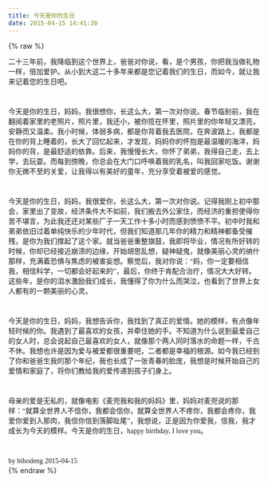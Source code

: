 ```yaml
---
title: 今天是你的生日
date: 2015-04-15 14:41:20
---
```

{% raw %}
<div style="margin:0px;padding:0px;border:0px;line-height:20px;font-family:Helvetica, Arial, 'Droid Sans', sans-serif;font-size:14px;"><span style="line-height:1.42857em;font-family:Times;-webkit-text-stroke-color:#000000;">二十三年前，我降临到这个世界上，爸爸对你说，看，是个男孩，你把我当做礼物一样，倍加爱护。从小到大这二十多年来都是您记着我们的生日，而如今，就让我来记着您的生日吧。<br />
</span><span style="line-height:1.42857em;font-family:'Times New Roman';-webkit-text-stroke-color:#000000;"><br />
<br />
</span><span style="line-height:1.42857em;font-family:Times;-webkit-text-stroke-color:#000000;">今天是你的生日，妈妈，我很想你，长这么大，第一次对你说。春节临别前，我在翻阅着家里的老照片，照片里，我还小，被你揽在怀里，照片里的你年轻又漂亮，安静而又温柔。我小时候，体弱多病，都是你背着我去医院，在奔波路上，我都是在你的背上睡着的，长大了回忆起来，才发现，妈妈你的怀抱是最温暖的海洋，妈妈你的背，是最舒适的依靠。后来，我慢慢长大，你怀了弟弟，我得自己走，去上学，去玩耍。而每到傍晚，你总会在大门口呼唤着我的乳名，叫我回家吃饭。谢谢你无微不至的关爱，让我得以有美好的童年，充分享受着被爱的感觉。<br />
</span><span style="line-height:1.42857em;font-family:'Times New Roman';-webkit-text-stroke-color:#000000;"><br />
<br />
</span><span style="line-height:1.42857em;font-family:Times;-webkit-text-stroke-color:#000000;">今天是你的生日，妈妈，我很爱你，长这么大，第一次对你说。记得我刚上初中那会，家里出了变故，经济条件大不如前，我们搬去外公家住，而经济的重担使得你苦不堪言，为此我还还对某些厂子一天工作十多小时而感到愤愤不平。初中时我和弟弟依旧过着单纯快乐的少年时代，但我们知道那几年你的精力和精神都备受摧残，是你为我们撑起了这个家。就当爸爸重整旗鼓，我即将毕业，情况有所好转的时候，你却已经接近崩溃的边缘，开始胡思乱想，疑神疑鬼，就像美丽心灵的纳什那样，充满着恐惧与焦虑的被害妄想。察觉后，我对你说：</span><span style="line-height:1.42857em;font-family:'Times New Roman';-webkit-text-stroke-color:#000000;">“</span><span style="line-height:1.42857em;font-family:Times;-webkit-text-stroke-color:#000000;">妈，你一定要相信我，相信科学，一切都会好起来的</span><span style="line-height:1.42857em;font-family:'Times New Roman';-webkit-text-stroke-color:#000000;">”</span><span style="line-height:1.42857em;font-family:Times;-webkit-text-stroke-color:#000000;">，最后，你终于肯配合治疗，情况大大好转。这些年，是你的泪水激励我们成长，我懂得了你为什么而哭泣，也看到了世界上女人都有的一颗美丽的心灵。<br />
</span><span style="line-height:1.42857em;font-family:'Times New Roman';-webkit-text-stroke-color:#000000;"><br />
<br />
</span><span style="line-height:1.42857em;font-family:Times;-webkit-text-stroke-color:#000000;">今天是你的生日，妈妈，我想告诉你，我找到了真正的爱情。她的模样，有点像年轻时候的你。我遇到了最喜欢的女孩，并牵住她的手。不知道为什么说到最爱自己的女人时，总会说起自己最喜欢的女人，就像那个两人同时落水的命题一样，千古不休。我想也许是因为爱与被爱都很重要吧，二者都是幸福的根源。如今我已经到了你和爸爸生我的那个年纪，我也长成了一张青春的脸庞，我想是时候开始自己的爱情和家庭了，将你们教给我的爱传递到孩子们身上。<br />
</span><span style="line-height:1.42857em;font-family:'Times New Roman';-webkit-text-stroke-color:#000000;"><br />
<br />
母亲的爱是无私的，就像</span><span style="line-height:1.42857em;font-family:Times;-webkit-text-stroke-color:#000000;">电影《麦兜我和我的妈妈》里，妈妈对麦兜说的那样：</span><span style="line-height:1.42857em;font-family:'Times New Roman';-webkit-text-stroke-color:#000000;">“</span><span style="line-height:1.42857em;font-family:Times;-webkit-text-stroke-color:#000000;">就算全世界人不信你，我都会信你，就算全世界人不疼你，我都会疼你，我爱你爱到入那肉，我信你信到落脚趾尾</span><span style="line-height:1.42857em;font-family:'Times New Roman';-webkit-text-stroke-color:#000000;">”</span><span style="line-height:1.42857em;font-family:Times;-webkit-text-stroke-color:#000000;">，我想说，正是因为你爱我，信我，我才成长为今天的模样。今天是你的生日，</span><span style="line-height:1.42857em;font-family:'Times New Roman';-webkit-text-stroke-color:#000000;">happy birthday, I love you</span><span style="line-height:1.42857em;font-family:Times;-webkit-text-stroke-color:#000000;">。<br />
</span><span style="line-height:1.42857em;font-family:'Times New Roman';-webkit-text-stroke-color:#000000;"><br />
<br />
</span></div>
<div style="margin:0px;padding:0px;border:0px;line-height:20px;font-family:Helvetica, Arial, 'Droid Sans', sans-serif;font-size:14px;"><span style="line-height:1.42857em;font-family:'Times New Roman';">by bibodeng 2015-04-15</span></div>{% endraw %}
